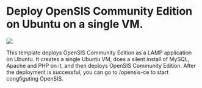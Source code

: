 # Deploy OpenSIS Community Edition on Ubuntu on a single VM.

<a href="https://portal.azure.com/#create/Microsoft.Template/uri/https%3A%2F%2Fraw.githubusercontent.com%2Fvinhub%2Fazure-quickstart-templates%2Fmaster%2Fopensis-singlevm-ubuntu%2FFazuredeploy.json" target="_blank"><img src="http://azuredeploy.net/deploybutton.png"/></a>

This template deploys OpenSIS Community Edition as a LAMP application on Ubuntu. It creates a single Ubuntu VM, does a silent install of MySQL, Apache and PHP on it, and then deploys OpenSIS Community Edition.  After the deployment is successful, you can go to /opensis-ce to start congfiguting OpenSIS.
